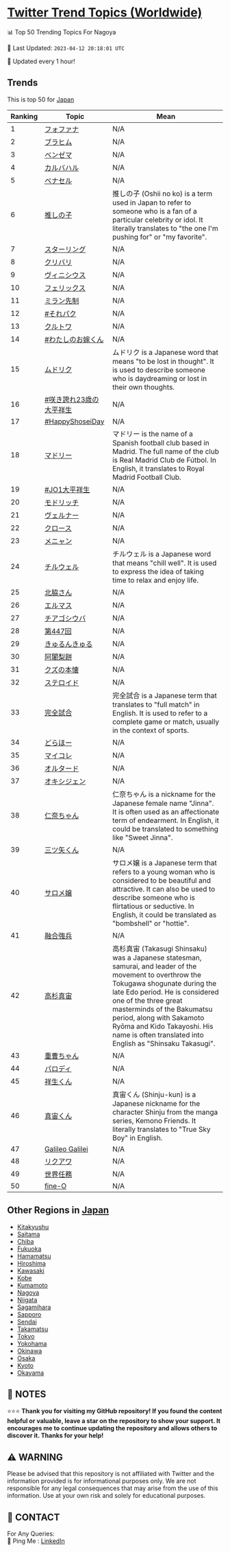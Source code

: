[Twitter Trend Topics (Worldwide)](https://github.com/ErcinDedeoglu/Twitter-Trend-Topics)
==========


📊 Top 50 Trending Topics For Nagoya

📆 Last Updated: `2023-04-12 20:18:01 UTC`

🔧 Updated every 1 hour!


## Trends

This is top 50 for [Japan](</Japan>)

| Ranking | Topic | Mean |
| ------- | ------------ | ------------ |
| 1 | [フォファナ](http://twitter.com/search?q=%e3%83%95%e3%82%a9%e3%83%95%e3%82%a1%e3%83%8a) | N/A |
| 2 | [ブラヒム](http://twitter.com/search?q=%e3%83%96%e3%83%a9%e3%83%92%e3%83%a0) | N/A |
| 3 | [ベンゼマ](http://twitter.com/search?q=%e3%83%99%e3%83%b3%e3%82%bc%e3%83%9e) | N/A |
| 4 | [カルバハル](http://twitter.com/search?q=%e3%82%ab%e3%83%ab%e3%83%90%e3%83%8f%e3%83%ab) | N/A |
| 5 | [ベナセル](http://twitter.com/search?q=%e3%83%99%e3%83%8a%e3%82%bb%e3%83%ab) | N/A |
| 6 | [推しの子](http://twitter.com/search?q=%e6%8e%a8%e3%81%97%e3%81%ae%e5%ad%90) | 推しの子 (Oshii no ko) is a term used in Japan to refer to someone who is a fan of a particular celebrity or idol. It literally translates to "the one I'm pushing for" or "my favorite". |
| 7 | [スターリング](http://twitter.com/search?q=%e3%82%b9%e3%82%bf%e3%83%bc%e3%83%aa%e3%83%b3%e3%82%b0) | N/A |
| 8 | [クリバリ](http://twitter.com/search?q=%e3%82%af%e3%83%aa%e3%83%90%e3%83%aa) | N/A |
| 9 | [ヴィニシウス](http://twitter.com/search?q=%e3%83%b4%e3%82%a3%e3%83%8b%e3%82%b7%e3%82%a6%e3%82%b9) | N/A |
| 10 | [フェリックス](http://twitter.com/search?q=%e3%83%95%e3%82%a7%e3%83%aa%e3%83%83%e3%82%af%e3%82%b9) | N/A |
| 11 | [ミラン先制](http://twitter.com/search?q=%e3%83%9f%e3%83%a9%e3%83%b3%e5%85%88%e5%88%b6) | N/A |
| 12 | [#それパク](http://twitter.com/search?q=%23%e3%81%9d%e3%82%8c%e3%83%91%e3%82%af) | N/A |
| 13 | [クルトワ](http://twitter.com/search?q=%e3%82%af%e3%83%ab%e3%83%88%e3%83%af) | N/A |
| 14 | [#わたしのお嫁くん](http://twitter.com/search?q=%23%e3%82%8f%e3%81%9f%e3%81%97%e3%81%ae%e3%81%8a%e5%ab%81%e3%81%8f%e3%82%93) | N/A |
| 15 | [ムドリク](http://twitter.com/search?q=%e3%83%a0%e3%83%89%e3%83%aa%e3%82%af) | ムドリク is a Japanese word that means "to be lost in thought". It is used to describe someone who is daydreaming or lost in their own thoughts. |
| 16 | [#咲き誇れ23歳の大平祥生](http://twitter.com/search?q=%23%e5%92%b2%e3%81%8d%e8%aa%87%e3%82%8c23%e6%ad%b3%e3%81%ae%e5%a4%a7%e5%b9%b3%e7%a5%a5%e7%94%9f) | N/A |
| 17 | [#HappyShoseiDay](http://twitter.com/search?q=%23HappyShoseiDay) | N/A |
| 18 | [マドリー](http://twitter.com/search?q=%e3%83%9e%e3%83%89%e3%83%aa%e3%83%bc) | マドリー is the name of a Spanish football club based in Madrid. The full name of the club is Real Madrid Club de Fútbol. In English, it translates to Royal Madrid Football Club. |
| 19 | [#JO1大平祥生](http://twitter.com/search?q=%23JO1%e5%a4%a7%e5%b9%b3%e7%a5%a5%e7%94%9f) | N/A |
| 20 | [モドリッチ](http://twitter.com/search?q=%e3%83%a2%e3%83%89%e3%83%aa%e3%83%83%e3%83%81) | N/A |
| 21 | [ヴェルナー](http://twitter.com/search?q=%e3%83%b4%e3%82%a7%e3%83%ab%e3%83%8a%e3%83%bc) | N/A |
| 22 | [クロース](http://twitter.com/search?q=%e3%82%af%e3%83%ad%e3%83%bc%e3%82%b9) | N/A |
| 23 | [メニャン](http://twitter.com/search?q=%e3%83%a1%e3%83%8b%e3%83%a3%e3%83%b3) | N/A |
| 24 | [チルウェル](http://twitter.com/search?q=%e3%83%81%e3%83%ab%e3%82%a6%e3%82%a7%e3%83%ab) | チルウェル is a Japanese word that means "chill well". It is used to express the idea of taking time to relax and enjoy life. |
| 25 | [北脇さん](http://twitter.com/search?q=%e5%8c%97%e8%84%87%e3%81%95%e3%82%93) | N/A |
| 26 | [エルマス](http://twitter.com/search?q=%e3%82%a8%e3%83%ab%e3%83%9e%e3%82%b9) | N/A |
| 27 | [チアゴシウバ](http://twitter.com/search?q=%e3%83%81%e3%82%a2%e3%82%b4%e3%82%b7%e3%82%a6%e3%83%90) | N/A |
| 28 | [第447回](http://twitter.com/search?q=%e7%ac%ac447%e5%9b%9e) | N/A |
| 29 | [きゅるんきゅる](http://twitter.com/search?q=%e3%81%8d%e3%82%85%e3%82%8b%e3%82%93%e3%81%8d%e3%82%85%e3%82%8b) | N/A |
| 30 | [阿闍梨餅](http://twitter.com/search?q=%e9%98%bf%e9%97%8d%e6%a2%a8%e9%a4%85) | N/A |
| 31 | [クズの本懐](http://twitter.com/search?q=%e3%82%af%e3%82%ba%e3%81%ae%e6%9c%ac%e6%87%90) | N/A |
| 32 | [ステロイド](http://twitter.com/search?q=%e3%82%b9%e3%83%86%e3%83%ad%e3%82%a4%e3%83%89) | N/A |
| 33 | [完全試合](http://twitter.com/search?q=%e5%ae%8c%e5%85%a8%e8%a9%a6%e5%90%88) | 完全試合 is a Japanese term that translates to "full match" in English. It is used to refer to a complete game or match, usually in the context of sports. |
| 34 | [どらほー](http://twitter.com/search?q=%e3%81%a9%e3%82%89%e3%81%bb%e3%83%bc) | N/A |
| 35 | [マイコレ](http://twitter.com/search?q=%e3%83%9e%e3%82%a4%e3%82%b3%e3%83%ac) | N/A |
| 36 | [オルタード](http://twitter.com/search?q=%e3%82%aa%e3%83%ab%e3%82%bf%e3%83%bc%e3%83%89) | N/A |
| 37 | [オキシジェン](http://twitter.com/search?q=%e3%82%aa%e3%82%ad%e3%82%b7%e3%82%b8%e3%82%a7%e3%83%b3) | N/A |
| 38 | [仁奈ちゃん](http://twitter.com/search?q=%e4%bb%81%e5%a5%88%e3%81%a1%e3%82%83%e3%82%93) | 仁奈ちゃん is a nickname for the Japanese female name "Jinna". It is often used as an affectionate term of endearment. In English, it could be translated to something like "Sweet Jinna". |
| 39 | [三ツ矢くん](http://twitter.com/search?q=%e4%b8%89%e3%83%84%e7%9f%a2%e3%81%8f%e3%82%93) | N/A |
| 40 | [サロメ嬢](http://twitter.com/search?q=%e3%82%b5%e3%83%ad%e3%83%a1%e5%ac%a2) | サロメ嬢 is a Japanese term that refers to a young woman who is considered to be beautiful and attractive. It can also be used to describe someone who is flirtatious or seductive. In English, it could be translated as "bombshell" or "hottie". |
| 41 | [融合強兵](http://twitter.com/search?q=%e8%9e%8d%e5%90%88%e5%bc%b7%e5%85%b5) | N/A |
| 42 | [高杉真宙](http://twitter.com/search?q=%e9%ab%98%e6%9d%89%e7%9c%9f%e5%ae%99) | 高杉真宙 (Takasugi Shinsaku) was a Japanese statesman, samurai, and leader of the movement to overthrow the Tokugawa shogunate during the late Edo period. He is considered one of the three great masterminds of the Bakumatsu period, along with Sakamoto Ryōma and Kido Takayoshi. His name is often translated into English as "Shinsaku Takasugi". |
| 43 | [重曹ちゃん](http://twitter.com/search?q=%e9%87%8d%e6%9b%b9%e3%81%a1%e3%82%83%e3%82%93) | N/A |
| 44 | [パロディ](http://twitter.com/search?q=%e3%83%91%e3%83%ad%e3%83%87%e3%82%a3) | N/A |
| 45 | [祥生くん](http://twitter.com/search?q=%e7%a5%a5%e7%94%9f%e3%81%8f%e3%82%93) | N/A |
| 46 | [真宙くん](http://twitter.com/search?q=%e7%9c%9f%e5%ae%99%e3%81%8f%e3%82%93) | 真宙くん (Shinju-kun) is a Japanese nickname for the character Shinju from the manga series, Kemono Friends. It literally translates to "True Sky Boy" in English. |
| 47 | [Galileo Galilei](http://twitter.com/search?q=Galileo+Galilei) | N/A |
| 48 | [リクアワ](http://twitter.com/search?q=%e3%83%aa%e3%82%af%e3%82%a2%e3%83%af) | N/A |
| 49 | [世界任務](http://twitter.com/search?q=%e4%b8%96%e7%95%8c%e4%bb%bb%e5%8b%99) | N/A |
| 50 | [fine-O](http://twitter.com/search?q=fine-O) | N/A |



## Other Regions in [Japan](</Japan>)

* [Kitakyushu](</Japan/Kitakyushu.md>)
* [Saitama](</Japan/Saitama.md>)
* [Chiba](</Japan/Chiba.md>)
* [Fukuoka](</Japan/Fukuoka.md>)
* [Hamamatsu](</Japan/Hamamatsu.md>)
* [Hiroshima](</Japan/Hiroshima.md>)
* [Kawasaki](</Japan/Kawasaki.md>)
* [Kobe](</Japan/Kobe.md>)
* [Kumamoto](</Japan/Kumamoto.md>)
* [Nagoya](</Japan/Nagoya.md>)
* [Niigata](</Japan/Niigata.md>)
* [Sagamihara](</Japan/Sagamihara.md>)
* [Sapporo](</Japan/Sapporo.md>)
* [Sendai](</Japan/Sendai.md>)
* [Takamatsu](</Japan/Takamatsu.md>)
* [Tokyo](</Japan/Tokyo.md>)
* [Yokohama](</Japan/Yokohama.md>)
* [Okinawa](</Japan/Okinawa.md>)
* [Osaka](</Japan/Osaka.md>)
* [Kyoto](</Japan/Kyoto.md>)
* [Okayama](</Japan/Okayama.md>)



## 📝 NOTES

⭐⭐⭐ **Thank you for visiting my GitHub repository! If you found the content helpful or valuable, leave a star on the repository to show your support. It encourages me to continue updating the repository and allows others to discover it. Thanks for your help!**


## ⚠️ WARNING

Please be advised that this repository is not affiliated with Twitter and the information provided is for informational purposes only. We are not responsible for any legal consequences that may arise from the use of this information. Use at your own risk and solely for educational purposes.


## 📨 CONTACT

 For Any Queries:  
            🏓 Ping Me : [LinkedIn](https://www.linkedin.com/in/ercindedeoglu/)
